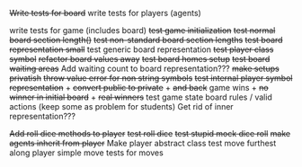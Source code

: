 ~~Write tests for board~~
write tests for players (agents)

write tests for game (includes board)
~~test game initialization~~
~~test normal board section length()~~
~~test non-standard board section lengths~~
~~test board representation small~~
test generic board representation
~~test player class symbol~~
~~refactor board values away~~
~~test board homes setup~~
~~test board waiting areas~~
Add waiting count to board representation???
~~make setups privatish~~
~~throw value error for non string symbols~~
~~test internal player symbol representation~~
    + ~~convert public to private~~
    + ~~and back~~
game wins
    + ~~no winner in initial board~~
    + ~~real winners~~
test game state
board rules / valid actions (keep some as problem for students)
Get rid of inner representation???

~~Add roll dice methods to player~~
~~test roll dice~~
~~test stupid mock dice roll~~
~~make agents inherit from player~~
Make player abstract class
test move furthest along player simple move
tests for moves